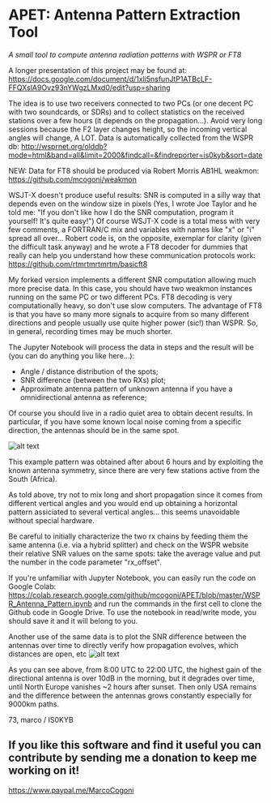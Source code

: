 # APET: Antenna Pattern Extraction Tool

_A small tool to compute antenna radiation patterns with WSPR or FT8_

A longer presentation of this project may be found at: https://docs.google.com/document/d/1xli5nsfunJtP1ATBcLF-FFQXslA9Ovz93nYWgzLMxd0/edit?usp=sharing

The idea is to use two receivers connected to two PCs (or one decent PC with two soundcards, or SDRs) and to collect statistics on the received stations over a few hours (it depends on the propagation...). Avoid very long sessions because the F2 layer changes height, so the incoming vertical angles will change, A LOT.
Data is automatically collected from the WSPR db:
http://wsprnet.org/olddb?mode=html&band=all&limit=2000&findcall=&findreporter=is0kyb&sort=date

NEW: Data for FT8 should be produced via Robert Morris AB1HL weakmon: https://github.com/mcogoni/weakmon

WSJT-X doesn't produce useful results: SNR is computed in a silly way that depends even on the window size in pixels (Yes, I wrote Joe Taylor and he told me: "If you don't like how I do the SNR computation, program it yourself! It's quite easy!")
Of course WSJT-X code is a total mess with very few comments, a FORTRAN/C mix and variables with names like "x" or "i" spread all over... Robert code is, on the opposite, exemplar for clarity (given the difficult task anyway) and he wrote a FT8 decoder for dummies that really can help you understand how these communication protocols work: https://github.com/rtmrtmrtmrtm/basicft8


My forked version implements a different SNR computation allowing much more precise data.
In this case, you should have two weakmon instances running on the same PC or two different PCs. FT8 decoding is very computationally heavy, so don't use slow computers.
The advantage of FT8 is that you have so many more signals to acquire from so many different directions and people usually use quite higher power (sic!) than WSPR. So, in general, recording times may be much shorter.

The Jupyter Notebook will process the data in steps and the result will be (you can do anything you like here...):
- Angle / distance distribution of the spots;
- SNR difference (between the two RXs) plot;
- Approximate antenna pattern of unknown antenna if you have a omnidirectional antenna as reference;

Of course you should live in a radio quiet area to obtain decent results. In particular, if you have some known local noise coming from a specific direction, the antennas should be in the same spot.

![alt text](https://github.com/mcogoni/APET/blob/master/pattern.png "Antenna pattern example")

This example pattern was obtained after about 6 hours and by exploiting the known antenna symmetry, since there are very few stations active from the South (Africa).

As told above, try not to mix long and short propagation since it comes from different vertical angles and you would end up obtaining a horizontal pattern assiciated to several vertical angles... this seems unavoidable without special hardware.

Be careful to initially characterize the two rx chains by feeding them the same antenna (i.e. via a hybrid splitter) and check on the WSPR website their relative SNR values on the same spots: take the average value and put the number in the code parameter "rx_offset".

If you're unfamiliar with Jupyter Notebook, you can easily run the code on Google Colab:
https://colab.research.google.com/github/mcogoni/APET/blob/master/WSPR_Antenna_Pattern.ipynb
and run the commands in the first cell to clone the Github code in Google Drive.
To use the notebook in read/write mode, you should save it and it will belong to you.

Another use of the same data is to plot the SNR difference between the antennas over time
to directly verify how propagation evolves, which distances are open, etc
![alt text](https://github.com/mcogoni/APET/blob/master/DeltaSNR_time.png "DeltaSNR over time")

As you can see above, from 8:00 UTC to 22:00 UTC, the highest gain of the directional antenna is
over 10dB in the morning, but it degrades over time, until North Europe vanishes ~2 hours after sunset.
Then only USA remains and the difference between the antennas grows constantly especially for 9000km paths. 

73,
marco / IS0KYB

## If you like this software and find it useful you can contribute by sending me a donation to keep me working on it!
https://www.paypal.me/MarcoCogoni
